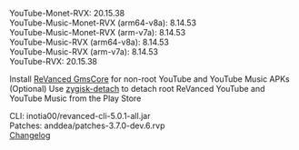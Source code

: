 YouTube-Monet-RVX: 20.15.38  
YouTube-Music-Monet-RVX (arm64-v8a): 8.14.53  
YouTube-Music-Monet-RVX (arm-v7a): 8.14.53  
YouTube-Music-RVX (arm64-v8a): 8.14.53  
YouTube-Music-RVX (arm-v7a): 8.14.53  
YouTube-RVX: 20.15.38  

Install [ReVanced GmsCore](https://github.com/ReVanced/GmsCore/releases/latest) for non-root YouTube and YouTube Music APKs  
(Optional) Use [zygisk-detach](https://github.com/j-hc/zygisk-detach/releases/latest) to detach root ReVanced YouTube and YouTube Music from the Play Store
  
CLI: inotia00/revanced-cli-5.0.1-all.jar  
Patches: anddea/patches-3.7.0-dev.6.rvp  
[Changelog](https://github.com/anddea/revanced-patches/releases/tag/v3.7.0-dev.6)  
